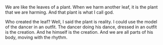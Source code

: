We are like the leaves of a plant.
When we harm another leaf, it is the plant that we are harming.
And that plant is what I call god.

Who created the leaf?
Well, I said the plant is reality.
I could use the model of the dancer in an outfit.
The dancer doing his dance, dressed in an outfit is the creation.
And he himself is the creation.
And we are all parts of his body, moving with the rhythm.